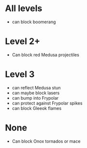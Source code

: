 # All levels
  - can block boomerang
# Level 2+
  - Can block red Medusa projectiles
# Level 3
  - can reflect Medusa stun
  - can maybe block lasers
  - can bump into Frypolar
  - can protect against Frypolar spikes
  - can block Gleeok flames
# None
- Can block Onox tornados or mace
